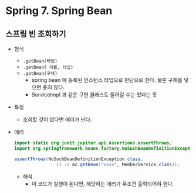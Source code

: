 # Spring 7. Spring Bean



## 스프링 빈 조회하기

- 형식
  - `.getBean(타입)`
  - `.getBean( 이름, 타입)`
  - `.getBean(구체)`
    - spring bean 에 등록된 인스턴스 타입으로 판단으로 한다.
      물론 구체를 넣으면 좋지 않다.
    - ServiceImpl 과 같은 구현 클래스도 들어갈 수는 있다는 뜻

- 특징
  - 조회할 것이 없다면 에러가 난다.

- 에러

  ```java
  import static org.junit.jupiter.api.Assertions.assertThrows;
  import org.springframework.beans.factory.NoSuchBeanDefinitionException;
  
  assertThrows(NoSuchBeanDefinitionException.class,
                  () -> ac.getBean("xxxx", MemberService.class));
  ```

  - 해석
    - 이 코드가 실행이 된다면, 해당하는 에러가 무조건 출력되어야 한다.

